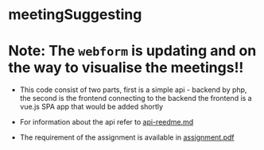 # meetingSuggesting

# Note: The `webform` is updating and on the way to visualise the meetings!! 

* This code consist of two parts, first is a simple api - backend by php, the second is the frontend connecting to the backend
the frontend is a vue.js SPA app that would be added shortly

* For information about the api refer to [api-reedme.md](api-readme.md) 
* The requirement of the assignment is available in [assignment.pdf](assignment.pdf)  
